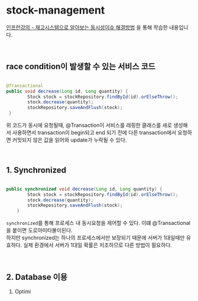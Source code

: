 # stock-management

[인프런강의 - 재고시스템으로 알아보는 동시성이슈 해결방법](https://inf.run/Jhu5) 을 통해 학습한 내용입니다.

</br>

## race condition이 발생할 수 있는 서비스 코드


```java

@Transactional
public void decrease(Long id, Long quantity) {
        Stock stock = stockRepository.findById(id).orElseThrow();
        stock.decrease(quantity);
        stockRepository.saveAndFlush(stock);
 }

```

위 코드가 동시에 요청될때, @Transaction이 서비스를 래핑한 클래스를 새로 생성해서 사용하면서 transaction이 begin되고 end 되기 전에 다른 transaction에서 요청하면 커밋되지 않은 값을 읽어와 update가 누락될 수 있다.

</br>

## 1. Synchronized

```java

public synchronized void decrease(Long id, Long quantity) {
        Stock stock = stockRepository.findById(id).orElseThrow();
        stock.decrease(quantity);
        stockRepository.saveAndFlush(stock);
    }

```

`synchronized`를 통해 프로세스 내 동시요청을 제어할 수 있다. 이떄 @Transactional을 붙이면 도로아미타불이된다.    
하지만 synchronized는 하나의 프로세스에서만 보장되기 때문에 서버가 1대일때만 유효하다. 실제 환경에서 서버가 1대일 확률은 저조하므로 다른 방법이 필요하다.

</br>

## 2. Database 이용

1. Optimi
